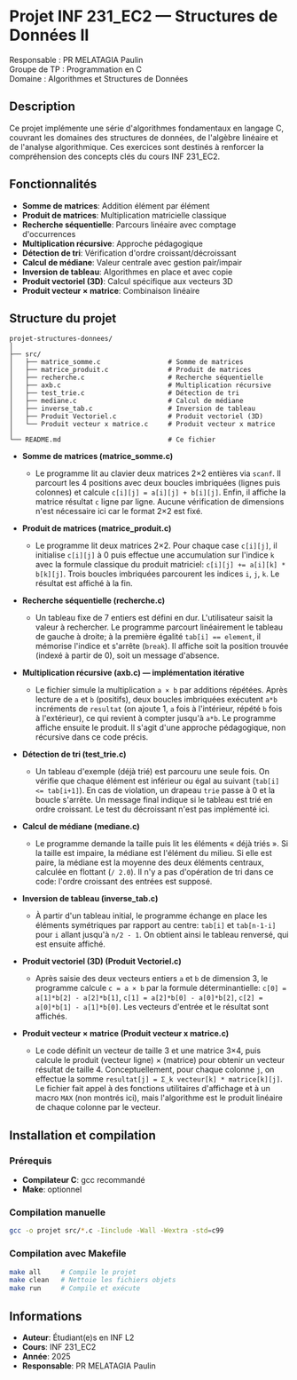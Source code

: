 # Projet INF 231_EC2 — Structures de Données II

Responsable : PR MELATAGIA Paulin  
Groupe de TP : Programmation en C  
Domaine : Algorithmes et Structures de Données

## Description
Ce projet implémente une série d'algorithmes fondamentaux en langage C, couvrant les domaines des structures de données, de l'algèbre linéaire et de l'analyse algorithmique. Ces exercices sont destinés à renforcer la compréhension des concepts clés du cours INF 231_EC2.

## Fonctionnalités

- **Somme de matrices**: Addition élément par élément
- **Produit de matrices**: Multiplication matricielle classique
- **Recherche séquentielle**: Parcours linéaire avec comptage d'occurrences
- **Multiplication récursive**: Approche pédagogique
- **Détection de tri**: Vérification d'ordre croissant/décroissant
- **Calcul de médiane**: Valeur centrale avec gestion pair/impair
- **Inversion de tableau**: Algorithmes en place et avec copie
- **Produit vectoriel (3D)**: Calcul spécifique aux vecteurs 3D
- **Produit vecteur × matrice**: Combinaison linéaire

## Structure du projet
```
projet-structures-donnees/
│
├── src/
│   ├── matrice_somme.c                 # Somme de matrices
│   ├── matrice_produit.c               # Produit de matrices
│   ├── recherche.c                     # Recherche séquentielle
│   ├── axb.c                           # Multiplication récursive
│   ├── test_trie.c                     # Détection de tri
│   ├── mediane.c                       # Calcul de médiane
│   ├── inverse_tab.c                   # Inversion de tableau
│   ├── Produit Vectoriel.c             # Produit vectoriel (3D)
│   └── Produit vecteur x matrice.c     # Produit vecteur x matrice
│
└── README.md                           # Ce fichier

```
- **Somme de matrices (matrice_somme.c)**
  - Le programme lit au clavier deux matrices 2×2 entières via `scanf`. Il parcourt les 4 positions avec deux boucles imbriquées (lignes puis colonnes) et calcule `c[i][j] = a[i][j] + b[i][j]`. Enfin, il affiche la matrice résultat `c` ligne par ligne. Aucune vérification de dimensions n'est nécessaire ici car le format 2×2 est fixé.

- **Produit de matrices (matrice_produit.c)**
  - Le programme lit deux matrices 2×2. Pour chaque case `c[i][j]`, il initialise `c[i][j]` à 0 puis effectue une accumulation sur l'indice `k` avec la formule classique du produit matriciel: `c[i][j] += a[i][k] * b[k][j]`. Trois boucles imbriquées parcourent les indices `i`, `j`, `k`. Le résultat est affiché à la fin.

- **Recherche séquentielle (recherche.c)**
  - Un tableau fixe de 7 entiers est défini en dur. L'utilisateur saisit la valeur à rechercher. Le programme parcourt linéairement le tableau de gauche à droite; à la première égalité `tab[i] == element`, il mémorise l'indice et s'arrête (`break`). Il affiche soit la position trouvée (indexé à partir de 0), soit un message d'absence.

- **Multiplication récursive (axb.c) — implémentation itérative**
  - Le fichier simule la multiplication `a × b` par additions répétées. Après lecture de `a` et `b` (positifs), deux boucles imbriquées exécutent `a*b` incréments de `resultat` (on ajoute 1, `a` fois à l'intérieur, répété `b` fois à l'extérieur), ce qui revient à compter jusqu'à `a*b`. Le programme affiche ensuite le produit. Il s'agit d'une approche pédagogique, non récursive dans ce code précis.

- **Détection de tri (test_trie.c)**
  - Un tableau d'exemple (déjà trié) est parcouru une seule fois. On vérifie que chaque élément est inférieur ou égal au suivant (`tab[i] <= tab[i+1]`). En cas de violation, un drapeau `trie` passe à 0 et la boucle s'arrête. Un message final indique si le tableau est trié en ordre croissant. Le test du décroissant n'est pas implémenté ici.

- **Calcul de médiane (mediane.c)**
  - Le programme demande la taille puis lit les éléments « déjà triés ». Si la taille est impaire, la médiane est l'élément du milieu. Si elle est paire, la médiane est la moyenne des deux éléments centraux, calculée en flottant (`/ 2.0`). Il n'y a pas d'opération de tri dans ce code: l'ordre croissant des entrées est supposé.

- **Inversion de tableau (inverse_tab.c)**
  - À partir d'un tableau initial, le programme échange en place les éléments symétriques par rapport au centre: `tab[i]` et `tab[n-1-i]` pour `i` allant jusqu'à `n/2 - 1`. On obtient ainsi le tableau renversé, qui est ensuite affiché.

- **Produit vectoriel (3D) (Produit Vectoriel.c)**
  - Après saisie des deux vecteurs entiers `a` et `b` de dimension 3, le programme calcule `c = a × b` par la formule déterminantielle: `c[0] = a[1]*b[2] - a[2]*b[1]`, `c[1] = a[2]*b[0] - a[0]*b[2]`, `c[2] = a[0]*b[1] - a[1]*b[0]`. Les vecteurs d'entrée et le résultat sont affichés.

- **Produit vecteur × matrice (Produit vecteur x matrice.c)**
  - Le code définit un vecteur de taille 3 et une matrice 3×4, puis calcule le produit (vecteur ligne) × (matrice) pour obtenir un vecteur résultat de taille 4. Conceptuellement, pour chaque colonne `j`, on effectue la somme `resultat[j] = Σ_k vecteur[k] * matrice[k][j]`. Le fichier fait appel à des fonctions utilitaires d'affichage et à un macro `MAX` (non montrés ici), mais l'algorithme est le produit linéaire de chaque colonne par le vecteur.

## Installation et compilation

### Prérequis
- **Compilateur C**: gcc recommandé
- **Make**: optionnel

### Compilation manuelle
```sh
gcc -o projet src/*.c -Iinclude -Wall -Wextra -std=c99
```

### Compilation avec Makefile
```sh
make all     # Compile le projet
make clean   # Nettoie les fichiers objets
make run     # Compile et exécute
```

## Informations
- **Auteur**: Étudiant(e)s en INF L2
- **Cours**: INF 231_EC2
- **Année**: 2025
- **Responsable**: PR MELATAGIA Paulin
